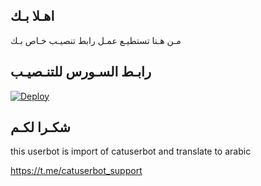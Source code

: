 ## اهـلا بـك
مـن هـنا تستطيـع عمـل رابط تنصيـب خـاص بـك

## رابـط السـورس للتنـصيـب

[![Deploy](https://www.herokucdn.com/deploy/button.svg)](https://heroku.com/deploy?template=https://zi5j.com/zi5j/jmthon)

## شكـرا لكـم 


this userbot is import of catuserbot and translate to arabic

https://t.me/catuserbot_support
